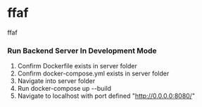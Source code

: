# ffaf
ffaf

### Run Backend Server In Development Mode
1. Confirm Dockerfile exists in server folder
1. Confirm docker-compose.yml exists in server folder
1. Navigate into server folder
1. Run docker-compose up --build
1. Navigate to localhost with port defined "http://0.0.0.0:8080/"
